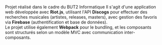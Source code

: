 Projet réalisé dans le cadre du BUT2 Informatique 
Il s'agit d'une application web développée avec **Riot.js**, utilisant l'API **Discogs** pour effectuer des recherches musicales (artistes, releases, masters), avec gestion des favoris via **Firebase** (authentification et base de données).  
Le projet utilise également **Webpack** pour le bundling, et les composants sont structurés selon un modèle MVC avec communication inter-composants.
